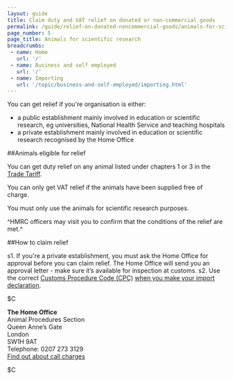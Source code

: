 ```yaml
---
layout: guide
title: Claim duty and VAT relief on donated or non-commercial goods
permalink: /guide/relief-on-donated-noncommercial-goods/animals-for-scientific-research.html
page_number: 5
page_title: Animals for scientific research
breadcrumbs:
 - name: Home
   url: '/'
 - name: Business and self employed
   url: '/'
 - name: Importing
   url: '/topic/business-and-self-employed/importing.html'   
---
```


You can get relief if you're organisation is either:

- a public establishment mainly involved in education or scientific research, eg universities, National Health Service and teaching hospitals
- a private establishment mainly involved in education or scientific research recognised by the Home Office 

##Animals eligible for relief

You can get duty relief on any animal listed under chapters 1 or 3 in the [Trade Tariff](/start/trade-tariff.html). 

You can only get VAT relief if the animals have been supplied free of charge.

You must only use the animals for scientific research purposes. 

^HMRC officers may visit you to confirm that the conditions of the relief are met.^

##How to claim relief

s1. If you're a private establishment, you must ask the Home Office for approval before you can claim relief. The Home Office will send you an approval letter - make sure it’s available for inspection at customs.
s2. Use the correct [Customs Procedure Code (CPC)](/start/trade-tariff.html) [when you make your import declaration](/guide/import-goods-outside-eu/overview.html).     

$C

**The Home Office**    
Animal Procedures Section    
Queen Anne’s Gate    
London    
SW1H 9AT    
Telephone: 0207 273 3129   
[Find out about call charges](/call-charges)

$C


